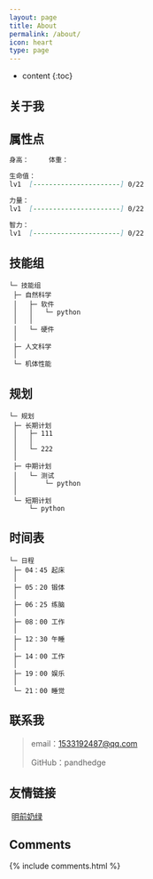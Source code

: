 ```yaml
---
layout: page
title: About
permalink: /about/
icon: heart
type: page
---
```


* content
{:toc}

## 关于我

<!-- <iframe src="https://githubbadge.appspot.com/gaohaoyang?s=1" style="border: 0;height: 142px;width: 200px;overflow: hidden;" frameBorder="0"></iframe> -->



## 属性点

```markdown
身高：		体重：

生命值：
lv1  [----------------------] 0/22

力量：
lv1  [----------------------] 0/22

智力：
lv1  [----------------------] 0/22

```

## 技能组
```
└─ 技能组
 ├─ 自然科学
 │   ├─ 软件
 │   │   └─ python
 │   │
 │   └─ 硬件
 │
 ├─ 人文科学
 │
 └─ 机体性能
 ```


## 规划
```
└─ 规划
 ├─ 长期计划
 │   ├─ 111
 │   │
 │   └─ 222
 │
 ├─ 中期计划
 │   └─ 测试
 │       └─ python
 │
 └─ 短期计划
     └─ python
```

## 时间表
```
└─ 日程
 ├─ 04：45 起床
 │
 ├─ 05：20 锻体
 │
 ├─ 06：25 练脑
 │
 ├─ 08：00 工作
 │
 ├─ 12：30 午睡
 │
 ├─ 14：00 工作
 │
 ├─ 19：00 娱乐
 │
 └─ 21：00 睡觉
```

## 联系我

>
> email：1533192487@qq.com
>
> GitHub：pandhedge




## 友情链接

​    [明前奶绿](https://laplace.live/about)


## Comments

{% include comments.html %}
